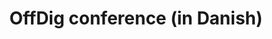 ---
title: OffDig conference (in Danish)
pubdate: 2024/03/05
image: slides/2403_OffDig/offdig.jpg
link: slides/2403_OffDig/index.html
---
